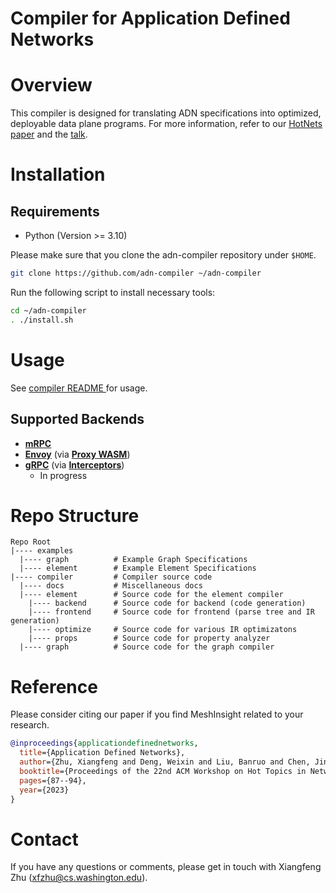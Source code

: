 # Compiler for Application Defined Networks

# Overview

This compiler is designed for translating ADN specifications into optimized, deployable data plane programs. For more information, refer to our [HotNets paper](https://xzhu27.me/papers/adn-hotnets2023.pdf) and the [talk](https://www.youtube.com/watch?v=hJobLIq1Bmk).

# Installation
## Requirements
- Python (Version >= 3.10)

Please make sure that you clone the adn-compiler repository under `$HOME`.
```bash
git clone https://github.com/adn-compiler ~/adn-compiler
```

Run the following script to install necessary tools:
```bash
cd ~/adn-compiler
. ./install.sh
```

# Usage
See [compiler README ](./compiler/README.md) for usage.


## Supported Backends

- [**mRPC**](https://github.com/phoenix-dataplane/phoenix) 
- [**Envoy**](https://www.envoyproxy.io/) (via [**Proxy WASM**](https://github.com/proxy-wasm/proxy-wasm-rust-sdk))
- [**gRPC**](https://github.com/grpc/grpc-go) (via [**Interceptors**](https://github.com/grpc-ecosystem/go-grpc-middleware))
    - In progress

# Repo Structure
```
Repo Root
|---- examples   
  |---- graph          # Example Graph Specifications
  |---- element        # Example Element Specifications
|---- compiler         # Compiler source code
  |---- docs           # Miscellaneous docs
  |---- element        # Source code for the element compiler
    |---- backend      # Source code for backend (code generation)
    |---- frontend     # Source code for frontend (parse tree and IR generation)
    |---- optimize     # Source code for various IR optimizatons
    |---- props        # Source code for property analyzer
  |---- graph          # Source code for the graph compiler
```

# Reference
Please consider citing our paper if you find MeshInsight related to your research.
```bibtex
@inproceedings{applicationdefinednetworks,
  title={Application Defined Networks},
  author={Zhu, Xiangfeng and Deng, Weixin and Liu, Banruo and Chen, Jingrong and Wu, Yongji and Anderson, Thomas and Krishnamurthy, Arvind and Mahajan, Ratul and Zhuo, Danyang},
  booktitle={Proceedings of the 22nd ACM Workshop on Hot Topics in Networks},
  pages={87--94},
  year={2023}
}
```


# Contact

If you have any questions or comments, please get in touch with Xiangfeng Zhu (xfzhu@cs.washington.edu).